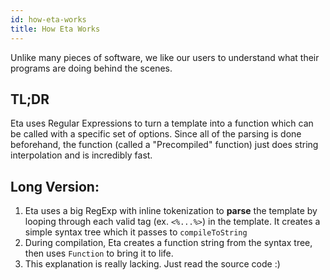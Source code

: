 ```yaml
---
id: how-eta-works
title: How Eta Works
---
```


Unlike many pieces of software, we like our users to understand what their programs are doing behind the scenes.

## TL;DR

Eta uses Regular Expressions to turn a template into a function which can be called with a specific set of options. Since all of the parsing is done beforehand, the function (called a "Precompiled" function) just does string interpolation and is incredibly fast.

## Long Version:

1. Eta uses a big RegExp with inline tokenization to **parse** the template by looping through each valid tag (ex. `<%...%>`) in the template. It creates a simple syntax tree which it passes to `compileToString`
2. During compilation, Eta creates a function string from the syntax tree, then uses `Function` to bring it to life.
3. This explanation is really lacking. Just read the source code :)
